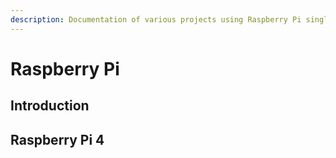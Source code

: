 ```yaml
---
description: Documentation of various projects using Raspberry Pi single board computers.
---
```


# Raspberry Pi

## Introduction

## Raspberry Pi 4

